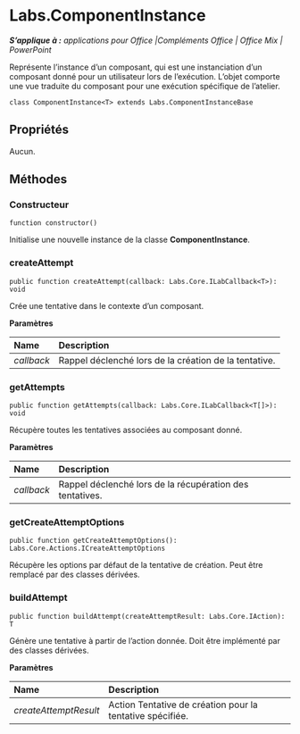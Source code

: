 
# Labs.ComponentInstance

 _**S’applique à :** applications pour Office |Compléments Office | Office Mix | PowerPoint_

Représente l’instance d’un composant, qui est une instanciation d’un composant donné pour un utilisateur lors de l’exécution. L’objet comporte une vue traduite du composant pour une exécution spécifique de l’atelier.

```
class ComponentInstance<T> extends Labs.ComponentInstanceBase
```


## Propriétés

Aucun.


## Méthodes




### Constructeur

 `function constructor()`

Initialise une nouvelle instance de la classe **ComponentInstance**.


### createAttempt

 `public function createAttempt(callback: Labs.Core.ILabCallback<T>): void`

Crée une tentative dans le contexte d’un composant.

 **Paramètres**


|**Name**|**Description**|
|:-----|:-----|
| _callback_|Rappel déclenché lors de la création de la tentative.|

### getAttempts

 `public function getAttempts(callback: Labs.Core.ILabCallback<T[]>): void`

Récupère toutes les tentatives associées au composant donné.

 **Paramètres**


|**Name**|**Description**|
|:-----|:-----|
| _callback_|Rappel déclenché lors de la récupération des tentatives.|

### getCreateAttemptOptions

 `public function getCreateAttemptOptions(): Labs.Core.Actions.ICreateAttemptOptions`

Récupère les options par défaut de la tentative de création. Peut être remplacé par des classes dérivées.


### buildAttempt

 `public function buildAttempt(createAttemptResult: Labs.Core.IAction): T`

Génère une tentative à partir de l’action donnée. Doit être implémenté par des classes dérivées.

 **Paramètres**


|**Name**|**Description**|
|:-----|:-----|
| _createAttemptResult_|Action Tentative de création pour la tentative spécifiée.|
